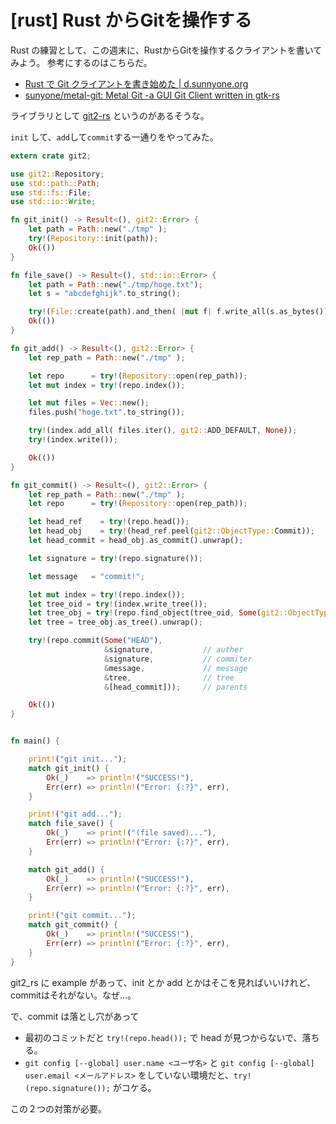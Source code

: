 # [rust] Rust からGitを操作する

Rust の練習として、この週末に、RustからGitを操作するクライアントを書いてみよう。
参考にするのはこちらだ。

* [Rust で Git クライアントを書き始めた | d.sunnyone.org](http://d.sunnyone.org/2016/16/rust-git.html)
* [sunyone/metal-git: Metal Git -a GUI Git Client written in gtk-rs ](https://github.com/sunnyone/metal-git)

ライブラリとして [git2-rs](https://github.com/alexcrichton/git2-rs) というのがあるそうな。


`init` して、`add`して`commit`する一通りをやってみた。

```rust
extern crate git2;

use git2::Repository;
use std::path::Path;
use std::fs::File;
use std::io::Write;

fn git_init() -> Result<(), git2::Error> {
    let path = Path::new("./tmp" );
    try!(Repository::init(path));
    Ok(())
}

fn file_save() -> Result<(), std::io::Error> {
    let path = Path::new("./tmp/hoge.txt");
    let s = "abcdefghijk".to_string();

    try!(File::create(path).and_then( |mut f| f.write_all(s.as_bytes()) ));
    Ok(())
}

fn git_add() -> Result<(), git2::Error> {
    let rep_path = Path::new("./tmp" );

    let repo      = try!(Repository::open(rep_path));
    let mut index = try!(repo.index());

    let mut files = Vec::new();
    files.push("hoge.txt".to_string());

    try!(index.add_all( files.iter(), git2::ADD_DEFAULT, None));
    try!(index.write());

    Ok(())
}

fn git_commit() -> Result<(), git2::Error> {
    let rep_path = Path::new("./tmp" );
    let repo      = try!(Repository::open(rep_path));

    let head_ref    = try!(repo.head());
    let head_obj    = try!(head_ref.peel(git2::ObjectType::Commit));
    let head_commit = head_obj.as_commit().unwrap();

    let signature = try!(repo.signature());

    let message   = "commit!";

    let mut index = try!(repo.index());
    let tree_oid = try!(index.write_tree());
    let tree_obj = try!(repo.find_object(tree_oid, Some(git2::ObjectType::Tree)));
    let tree = tree_obj.as_tree().unwrap();

    try!(repo.commit(Some("HEAD"),
                     &signature,           // auther
                     &signature,           // commiter
                     &message,             // message
                     &tree,                // tree
                     &[head_commit]));     // parents

    Ok(())
}


fn main() {

    print!("git init...");
    match git_init() {
        Ok(_)    => println!("SUCCESS!"),
        Err(err) => println!("Error: {:?}", err),
    }

    print!("git add...");
    match file_save() {
        Ok(_)    => print!("(file saved)..."),
        Err(err) => println!("Error: {:?}", err),
    }

    match git_add() {
        Ok(_)    => println!("SUCCESS!"),
        Err(err) => println!("Error: {:?}", err),
    }

    print!("git commit...");
    match git_commit() {
        Ok(_)    => println!("SUCCESS!"),
        Err(err) => println!("Error: {:?}", err),
    }
}
```

git2_rs に example があって、init とか add とかはそこを見ればいいけれど、commitはそれがない。なぜ...。

で、commit は落とし穴があって

* 最初のコミットだと `try!(repo.head());` で head が見つからないで、落ちる。
* `git config [--global] user.name <ユーザ名>` と `git config [--global] user.email <メールアドレス>` をしていない環境だと、`try!(repo.signature());` がコケる。

この２つの対策が必要。




